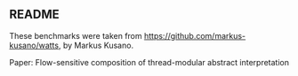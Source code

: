 ## README

These benchmarks were taken from https://github.com/markus-kusano/watts, by Markus Kusano.

Paper: Flow-sensitive composition of thread-modular abstract interpretation

